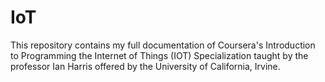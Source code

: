 # IoT
This repository contains my full documentation of Coursera's Introduction to Programming the Internet of Things (IOT) Specialization taught by the professor Ian Harris offered by the University of California, Irvine.
